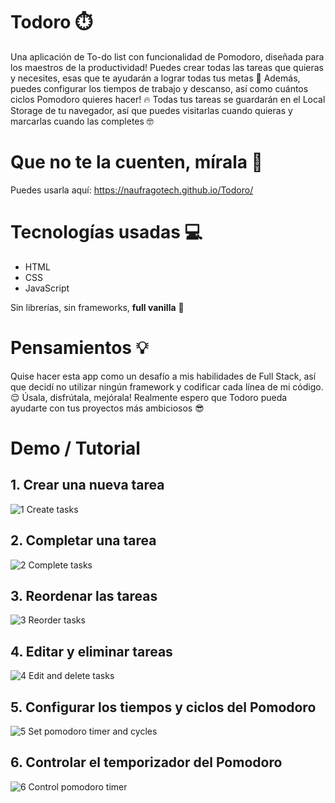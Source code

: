 # Todoro ⏱️
Una aplicación de To-do list con funcionalidad de Pomodoro, diseñada para los maestros de la productividad! Puedes crear todas las tareas que quieras y necesites, esas que te ayudarán a lograr todas tus metas 💯
Además, puedes configurar los tiempos de trabajo y descanso, así como cuántos ciclos Pomodoro quieres hacer! 🔥
Todas tus tareas se guardarán en el Local Storage de tu navegador, así que puedes visitarlas cuando quieras y marcarlas cuando las completes 🤓


# Que no te la cuenten, mírala 👀
Puedes usarla aquí: https://naufragotech.github.io/Todoro/


# Tecnologías usadas 💻
* HTML
* CSS
* JavaScript

Sin librerías, sin frameworks, **full vanilla** 💪


# Pensamientos 💡
Quise hacer esta app como un desafío a mis habilidades de Full Stack, así que decidí no utilizar ningún framework y codificar cada línea de mi código. 😌 Úsala, disfrútala, mejórala! Realmente espero que Todoro pueda ayudarte con tus proyectos más ambiciosos 😎


# Demo / Tutorial
## 1. Crear una nueva tarea
   
![1 Create tasks](https://github.com/naufragotech/Todoro/blob/9ff3e6001a4fc10076be3d235ae7f3a30dcb30db/assets/images/tutorial/1%20Create%20tasks.gif)

## 2. Completar una tarea

![2 Complete tasks](https://github.com/naufragotech/Todoro/blob/9ff3e6001a4fc10076be3d235ae7f3a30dcb30db/assets/images/tutorial/2%20Complete%20tasks.gif) 

## 3. Reordenar las tareas

![3 Reorder tasks](https://github.com/naufragotech/Todoro/blob/9ff3e6001a4fc10076be3d235ae7f3a30dcb30db/assets/images/tutorial/3%20Reorder%20tasks.gif)

## 4. Editar y eliminar tareas

![4 Edit and delete tasks](https://github.com/naufragotech/Todoro/blob/9ff3e6001a4fc10076be3d235ae7f3a30dcb30db/assets/images/tutorial/4%20Edit%20and%20delete.gif)

## 5. Configurar los tiempos y ciclos del Pomodoro

![5 Set pomodoro timer and cycles](https://github.com/naufragotech/Todoro/blob/9ff3e6001a4fc10076be3d235ae7f3a30dcb30db/assets/images/tutorial/5%20Set%20Pomodoro.gif)

## 6. Controlar el temporizador del Pomodoro

![6 Control pomodoro timer](https://github.com/naufragotech/Todoro/blob/9ff3e6001a4fc10076be3d235ae7f3a30dcb30db/assets/images/tutorial/6%20Control%20Pomodoro.gif)
